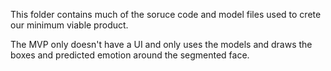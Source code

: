 This folder contains much of the soruce code and model files used to crete our minimum viable product.

The MVP only doesn't have a UI and only uses the models and draws the boxes and predicted emotion around the segmented face.
